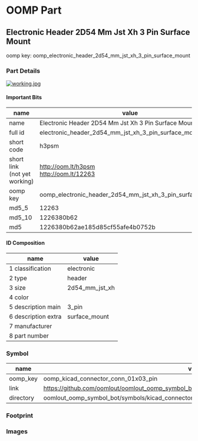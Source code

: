 # OOMP Part  
## Electronic Header 2D54 Mm Jst Xh 3 Pin Surface Mount  
  
oomp key: oomp_electronic_header_2d54_mm_jst_xh_3_pin_surface_mount  
  
### Part Details  
  
[![working.jpg](working_600.jpg)](working.jpg)  
  
#### Important Bits  
| name | value | 
| --- | --- | 
| name | Electronic Header 2D54 Mm Jst Xh 3 Pin Surface Mount | 
| full id | electronic_header_2d54_mm_jst_xh_3_pin_surface_mount | 
| short code | h3psm | 
| short link<br>(not yet working) | http://oom.lt/h3psm<br>http://oom.lt/12263 | 
| oomp key | oomp_electronic_header_2d54_mm_jst_xh_3_pin_surface_mount | 
| md5_5 | 12263 | 
| md5_10 | 1226380b62 | 
| md5 | 1226380b62ae185d85cf55afe4b0752b | 
#### ID Composition  
| name | value | 
| --- | --- | 
| 1 classification | electronic | 
| 2 type | header | 
| 3 size | 2d54_mm_jst_xh | 
| 4 color |  | 
| 5 description main | 3_pin | 
| 6 description extra | surface_mount | 
| 7 manufacturer |  | 
| 8 part number |  | 
### Symbol  
| name | value | 
| --- | --- | 
| oomp_key | oomp_kicad_connector_conn_01x03_pin | 
| link | https://github.com/oomlout/oomlout_oomp_symbol_bot/tree/main/symbols/kicad_connector_conn_01x03_pin | 
| directory | oomlout_oomp_symbol_bot/symbols/kicad_connector_conn_01x03_pin//working/working.kicad_sym | 
### Footprint  
### Images  
